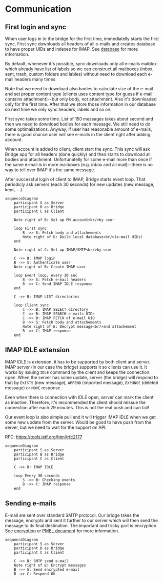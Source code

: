 # Communication

## First login and sync

When user logs in to the bridge for the first time, immediatelly starts the first sync.
First sync downloads all headers of all e-mails and creates database to have proper UIDs
and indexes for IMAP. See [database](database.md) for more information.

By default, whenever it's possible, sync downloads only all e-mails maiblox which already
have list of labels so we can construct all mailboxes (inbox, sent, trash, custom folders
and lables) without need to download each e-mail headers many times.

Note that we need to download also bodies to calculate size of the e-mail and set proper
content type (clients uses content type for guess if e-mail contains attachment)--but only
body, not attachment. Also it's downloaded only for the first time. After that we store
those information in our database so next time we only sync headers, labels and so on.

First sync takes some time. List of 150 messages takes about second and then we need to
download bodies for each message. We still need to do some optimalizations. Anyway, if
user has reasonable amount of e-mails, there is good chance user will see e-mails in the
client right after adding account.

When account is added to client, client start the sync. This sync will ask Bridge app
for all headers (done quickly) and then starts to download all bodies and attachment.
Unfortunatelly for some e-mail more than once if the same e-mail is in more mailboxes
(e.g. inbox and all mail)--there is no way to tell over IMAP it's the same message.

After successful login of client to IMAP, Bridge starts event loop. That periodicly ask
servers (each 30 seconds) for new updates (new message, keys, …).

```mermaid
sequenceDiagram
    participant S as Server
    participant B as Bridge
    participant C as Client

    Note right of B: Set up PM account<br/>by user

    loop First sync
        B ->> S: Fetch body and attachements
        Note right of B: Build local database<br/>(e-mail UIDs)
    end

    Note right of C: Set up IMAP/SMTP<br/>by user

    C ->> B: IMAP login
    B ->> S: Authenticate user
    Note right of B: Create IMAP user

    loop Event loop, every 30 sec
        B ->> S: Fetch e-mail headers
        B ->> C: Send IMAP IDLE response
    end

    C ->> B: IMAP LIST directories

    loop Client sync
        C ->> B: IMAP SELECT directory
        C ->> B: IMAP SEARCH e-mails UIDs
        C ->> B: IMAP FETCH of e-mail UID
        B ->> S: Fetch body and attachements
        Note right of B: Decrypt message<br/>and attachement
        B ->> C: IMAP response
    end
```

## IMAP IDLE extension

IMAP IDLE is extension, it has to be supported by both client and server. IMAP server (in our case
the bridge) supports it so clients can use it. It works by issuing `IDLE` command by the client and
keeps the connection open. When the server has some update, server (the bridge) will respond to that
by `EXISTS` (new message), `APPEND` (imported message), `EXPUNGE` (deleted message) or `MOVE` response.

Even when there is connection with IDLE open, server can mark the client as inactive. Therefore,
it's recommended the client should reissue the connection after each 29 minutes. This is not the
real push and can fail!

Our event loop is also simple pull and it will trigger IMAP IDLE when we get some new update from 
the server. Would be good to have push from the server, but we need to wait for the support on API.

RFC: https://tools.ietf.org/html/rfc2177

```mermaid
sequenceDiagram
    participant S as Server
    participant B as Bridge
    participant C as Client

    C ->> B: IMAP IDLE

    loop Every 30 seconds
        S ->> B: Checking events
        B ->> C: IMAP response
    end
```

## Sending e-mails

E-mail are sent over standard SMTP protocol. Our bridge takes the message, encrypts and sent it
further to our server which will then send the message to its final destination. The important
and tricky part is encryption. See [encryption](encryption.md) or [PMEL document](https://docs.google.com/document/d/1lEBkG0DC5FOWlumInKtu4a9Cc1Eszp48ZhFy9UpPQso/edit)
for more information.

```mermaid
sequenceDiagram
    participant S as Server
    participant B as Bridge
    participant C as Client

    C ->> B: SMTP send e-mail
    Note right of B: Encrypt messages
    B ->> S: Send encrypted e-mail
    B ->> C: Respond OK
```
